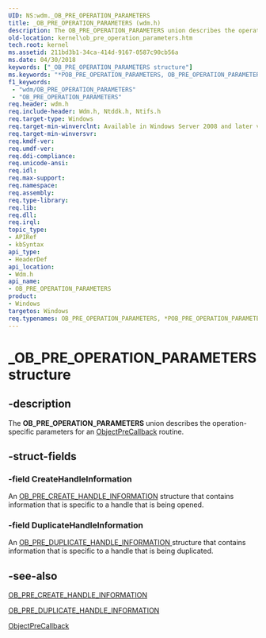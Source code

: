 ```yaml
---
UID: NS:wdm._OB_PRE_OPERATION_PARAMETERS
title: _OB_PRE_OPERATION_PARAMETERS (wdm.h)
description: The OB_PRE_OPERATION_PARAMETERS union describes the operation-specific parameters for an ObjectPreCallback routine.
old-location: kernel\ob_pre_operation_parameters.htm
tech.root: kernel
ms.assetid: 211bd3b1-34ca-414d-9167-0587c90cb56a
ms.date: 04/30/2018
keywords: ["_OB_PRE_OPERATION_PARAMETERS structure"]
ms.keywords: "*POB_PRE_OPERATION_PARAMETERS, OB_PRE_OPERATION_PARAMETERS, OB_PRE_OPERATION_PARAMETERS union [Kernel-Mode Driver Architecture], POB_PRE_OPERATION_PARAMETERS, POB_PRE_OPERATION_PARAMETERS union pointer [Kernel-Mode Driver Architecture], _OB_PRE_OPERATION_PARAMETERS, kernel.ob_pre_operation_parameters, kstruct_c_328dfe5b-e8ed-4277-9003-e194abbf81ba.xml, wdm/OB_PRE_OPERATION_PARAMETERS, wdm/POB_PRE_OPERATION_PARAMETERS"
f1_keywords:
 - "wdm/OB_PRE_OPERATION_PARAMETERS"
 - "OB_PRE_OPERATION_PARAMETERS"
req.header: wdm.h
req.include-header: Wdm.h, Ntddk.h, Ntifs.h
req.target-type: Windows
req.target-min-winverclnt: Available in Windows Server 2008 and later versions of the Windows operating system.
req.target-min-winversvr: 
req.kmdf-ver: 
req.umdf-ver: 
req.ddi-compliance: 
req.unicode-ansi: 
req.idl: 
req.max-support: 
req.namespace: 
req.assembly: 
req.type-library: 
req.lib: 
req.dll: 
req.irql: 
topic_type:
- APIRef
- kbSyntax
api_type:
- HeaderDef
api_location:
- Wdm.h
api_name:
- OB_PRE_OPERATION_PARAMETERS
product:
- Windows
targetos: Windows
req.typenames: OB_PRE_OPERATION_PARAMETERS, *POB_PRE_OPERATION_PARAMETERS
---
```


# _OB_PRE_OPERATION_PARAMETERS structure


## -description


The <b>OB_PRE_OPERATION_PARAMETERS</b> union describes the operation-specific parameters for an <a href="https://docs.microsoft.com/windows-hardware/drivers/ddi/wdm/nc-wdm-pob_pre_operation_callback">ObjectPreCallback</a> routine.


## -struct-fields




### -field CreateHandleInformation

An <a href="https://docs.microsoft.com/windows-hardware/drivers/ddi/wdm/ns-wdm-_ob_pre_create_handle_information">OB_PRE_CREATE_HANDLE_INFORMATION</a> structure that contains information that is specific to a handle that is being opened. 


### -field DuplicateHandleInformation

An <a href="https://docs.microsoft.com/windows-hardware/drivers/ddi/wdm/ns-wdm-_ob_pre_duplicate_handle_information">OB_PRE_DUPLICATE_HANDLE_INFORMATION </a> structure that contains information that is specific to a handle that is being duplicated. 


## -see-also




<a href="https://docs.microsoft.com/windows-hardware/drivers/ddi/wdm/ns-wdm-_ob_pre_create_handle_information">OB_PRE_CREATE_HANDLE_INFORMATION</a>



<a href="https://docs.microsoft.com/windows-hardware/drivers/ddi/wdm/ns-wdm-_ob_pre_duplicate_handle_information">OB_PRE_DUPLICATE_HANDLE_INFORMATION</a>



<a href="https://docs.microsoft.com/windows-hardware/drivers/ddi/wdm/nc-wdm-pob_pre_operation_callback">ObjectPreCallback</a>
 

 


